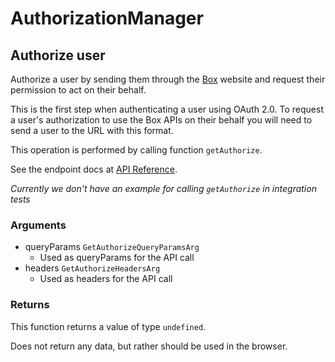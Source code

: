 # AuthorizationManager

## Authorize user

Authorize a user by sending them through the [Box](https://box.com)
website and request their permission to act on their behalf.

This is the first step when authenticating a user using
OAuth 2.0. To request a user&#x27;s authorization to use the Box APIs
on their behalf you will need to send a user to the URL with this
format.

This operation is performed by calling function `getAuthorize`.

See the endpoint docs at
[API Reference](https://developer.box.com/reference/get-authorize/).

*Currently we don't have an example for calling `getAuthorize` in integration tests*

### Arguments

- queryParams `GetAuthorizeQueryParamsArg`
  - Used as queryParams for the API call
- headers `GetAuthorizeHeadersArg`
  - Used as headers for the API call


### Returns

This function returns a value of type `undefined`.

Does not return any data, but rather should be used in the browser.



